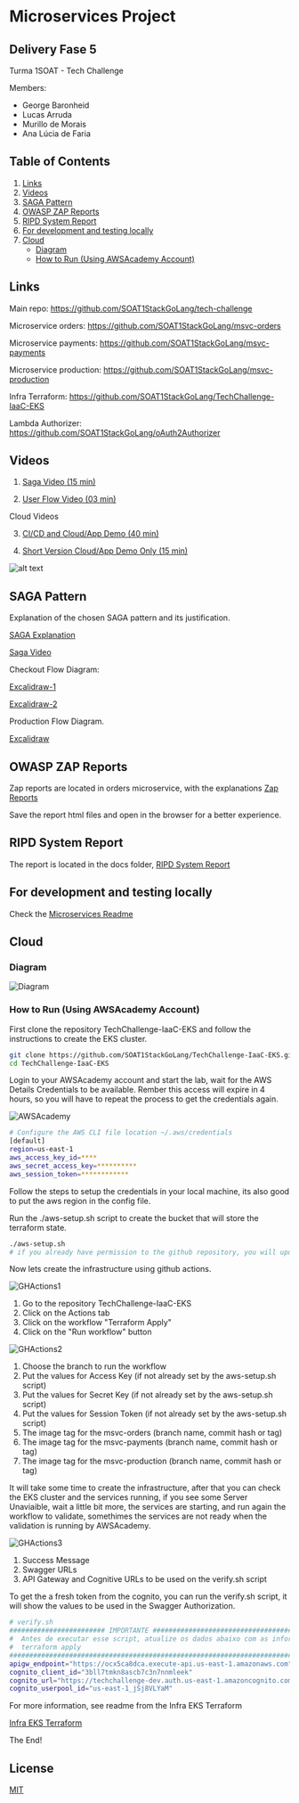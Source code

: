 
# Microservices Project

## Delivery Fase 5

Turma 1SOAT - Tech Challenge

Members:

- George Baronheid
- Lucas Arruda
- Murillo de Morais
- Ana Lúcia de Faria

## Table of Contents

1. [Links](#links)
2. [Videos](#videos)
3. [SAGA Pattern](#saga-pattern)
4. [OWASP ZAP Reports](#owasp-zap-reports)
5. [RIPD System Report](#ripd-system-report)
6. [For development and testing locally](#for-development-and-testing-locally)
7. [Cloud](#cloud)
    - [Diagram](#diagram)
    - [How to Run (Using AWSAcademy Account)](#how-to-run-using-awsacademy-account)

## Links

Main repo: <https://github.com/SOAT1StackGoLang/tech-challenge>

Microservice orders: <https://github.com/SOAT1StackGoLang/msvc-orders>

Microservice payments: <https://github.com/SOAT1StackGoLang/msvc-payments>

Microservice production: <https://github.com/SOAT1StackGoLang/msvc-production>

Infra Terraform: <https://github.com/SOAT1StackGoLang/TechChallenge-IaaC-EKS>

Lambda Authorizer: <https://github.com/SOAT1StackGoLang/oAuth2Authorizer>

## Videos

1. [Saga Video (15 min)](https://1drv.ms/f/s!AgAxf_qsrSnhhoBoyTNXHV5IvPHfdA?e=vSxalm)

2. [User Flow Video (03 min)](https://1drv.ms/f/s!AgAxf_qsrSnhhoBoyTNXHV5IvPHfdA?e=vSxalm)

Cloud Videos

3. [CI/CD and Cloud/App Demo (40 min)](https://1drv.ms/f/s!AgAxf_qsrSnhhoBoyTNXHV5IvPHfdA?e=vSxalm)

4. [Short Version Cloud/App Demo Only (15 min)](https://1drv.ms/f/s!AgAxf_qsrSnhhoBoyTNXHV5IvPHfdA?e=vSxalm)

![alt text](./docs/Videos.png)

## SAGA Pattern

Explanation of the chosen SAGA pattern and its justification.

[SAGA Explanation](https://github.com/SOAT1StackGoLang/msvc-orders/blob/main/SAGA.md)

[Saga Video](https://1drv.ms/f/s!AgAxf_qsrSnhhoBoyTNXHV5IvPHfdA?e=vSxalm)

Checkout Flow Diagram:

[Excalidraw-1](./docs/checkout-1.excalidraw)

[Excalidraw-2](./docs/checkout-2.excalidraw)

Production Flow Diagram.

[Excalidraw](./docs/production-1.excalidraw)

## OWASP ZAP Reports

Zap reports are located in orders microservice, with the explanations [Zap Reports](https://github.com/SOAT1StackGoLang/msvc-orders/blob/main/owasp/README.md)

Save the report html files and open in the browser for a better experience.

## RIPD System Report

The report is located in the docs folder, [RIPD System Report](./docs/RIPD-TechChallenge-Fase5.pdf)

## For development and testing locally

Check the [Microservices Readme](./README.md)

## Cloud

### Diagram

![Diagram](<Diagrama de Infraestrutura.png>)

### How to Run (Using AWSAcademy Account)

First clone the repository TechChallenge-IaaC-EKS and follow the instructions to create the EKS cluster.

```bash
git clone https://github.com/SOAT1StackGoLang/TechChallenge-IaaC-EKS.git
cd TechChallenge-IaaC-EKS
```

Login to your AWSAcademy account and start the lab, wait for the AWS Details Credentials to be available.
Rember this access will expire in 4 hours, so you will have to repeat the process to get the credentials again.

![AWSAcademy](./docs/AWSAcademy.png)

```bash
# Configure the AWS CLI file location ~/.aws/credentials
[default]
region=us-east-1
aws_access_key_id=****
aws_secret_access_key=**********
aws_session_token=************
```

Follow the steps to setup the credentials in your local machine, its also good to put the aws region in the config file.

Run the ./aws-setup.sh script to create the bucket that will store the terraform state.

```bash
./aws-setup.sh
# if you already have permission to the github repository, you will update the github secret values otherwise you will have to input it manually
```

Now lets create the infrastructure using github actions.

![GHActions1](./docs/GHActions1.png)

1. Go to the repository TechChallenge-IaaC-EKS
2. Click on the Actions tab
3. Click on the workflow "Terraform Apply"
4. Click on the "Run workflow" button

![GHActions2](./docs/GHActions2.png)

1. Choose the branch to run the workflow
2. Put the values for Access Key (if not already set by the aws-setup.sh script)
3. Put the values for Secret Key (if not already set by the aws-setup.sh script)
4. Put the values for Session Token (if not already set by the aws-setup.sh script)
5. The image tag for the msvc-orders (branch name, commit hash or tag)
6. The image tag for the msvc-payments (branch name, commit hash or tag)
7. The image tag for the msvc-production (branch name, commit hash or tag)

It will take some time to create the infrastructure, after that you can check the EKS cluster and the services running, if you see some Server Unaviaible, wait a little bit more, the services are starting, and run again the workflow to validate, somethimes the services are not ready when the validation is running by AWSAcademy.

![GHActions3](./docs/GHActions3.png)

1. Success Message
2. Swagger URLs
3. API Gateway and Cognitive URLs to be used on the verify.sh script

To get the a fresh token from the cognito, you can run the verify.sh script, it will show the values to be used in the Swagger Authorization.

```bash verify.sh
# verify.sh
######################## IMPORTANTE ########################################################
#  Antes de executar esse script, atualize os dados abaixo com as informações fornecidas pelo
#  terraform apply
############################################################################################
apigw_endpoint="https://ocx5ca8dca.execute-api.us-east-1.amazonaws.com"
cognito_client_id="3bll7tmkn8ascb7c3n7nnmleek"
cognito_url="https://techchallenge-dev.auth.us-east-1.amazoncognito.com"
cognito_userpool_id="us-east-1_jSj8VLYaM"
```

For more information, see readme from the Infra EKS Terraform

[Infra EKS Terraform](https://github.com/SOAT1StackGoLang/TechChallenge-IaaC-EKS)

The End!

## License

[MIT](../LICENSE)
